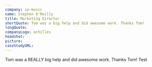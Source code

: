 ```yaml
---
company: ie-music
name: Stephen O'Reilly
title: Marketing Director
shortQuote: Tom was a big help and did awesome work. Thanks Tom!
longQuote:
companyLogo: achilles
headshot:
picture:
caseStudyURL:
---
```


Tom was a REALLY big help and did awesome work. Thanks Tom! Test